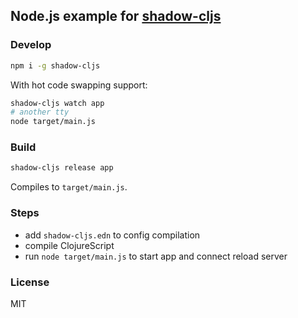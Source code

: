 
Node.js example for [shadow-cljs](https://github.com/thheller/shadow-cljs)
----

### Develop

```bash
npm i -g shadow-cljs
```

With hot code swapping support:

```bash
shadow-cljs watch app
# another tty
node target/main.js
```

### Build

```bash
shadow-cljs release app
```

Compiles to `target/main.js`.

### Steps

* add `shadow-cljs.edn` to config compilation
* compile ClojureScript
* run `node target/main.js` to start app and connect reload server

### License

MIT
